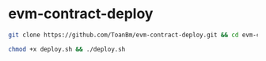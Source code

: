 # evm-contract-deploy

```Bash
git clone https://github.com/ToanBm/evm-contract-deploy.git && cd evm-contract-deploy
```
```Bash
chmod +x deploy.sh && ./deploy.sh
```
